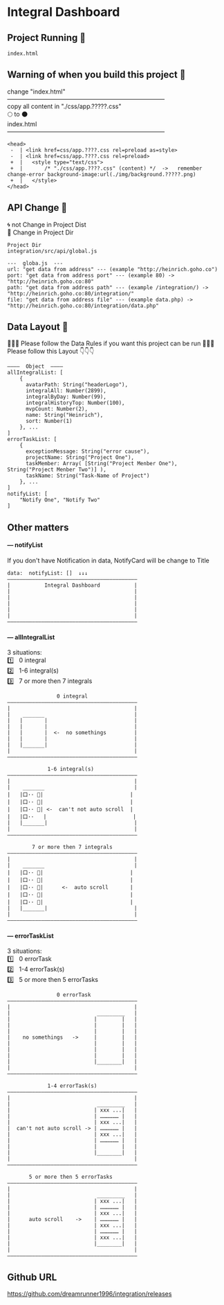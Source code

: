 # Integral Dashboard

## Project Running 🍩
```
index.html
```

## Warning of when you build this project 🍙
change "index.html" <br />
—————————————————————————— <br />
copy all content in "./css/app.?????.css" <br />
🌕 to 🌑 <br />
index.html <br />
—————————————————————————— <br />
```
<head>
 -  | <link href=css/app.????.css rel=preload as=style>
 -  | <link href=css/app.????.css rel=preload>
 +  |   <style type="text/css">
 +  |       /* "./css/app.????.css" (content) */  ->   remember change-error background-image:url(./img/background.?????.png)
 +  |   </style>
</head>
```

## API Change 🤣
🌀 not Change in Project Dist <br />
🌙 Change in Project Dir
```
Project Dir
integration/src/api/global.js

---  globa.js  ---
url: "get data from address" --- (example "http://heinrich.goho.co")
port: "get data from address port" --- (example 80) -> "http://heinrich.goho.co:80"
path: "get data from address path" --- (example /integration/) -> "http://heinrich.goho.co:80/integration/"
file: "get data from address file" --- (example data.php) -> "http://heinrich.goho.co:80/integration/data.php"
```

## Data Layout 🌈
🌟🌟🌟 Please follow the Data Rules if you want this project can be run 🌟🌟🌟 <br />
Please follow this Layout 👇👇👇
```
————  Object  ————
allIntegralList: [
    {
      avatarPath: String("headerLogo"),
      integralAll: Number(2899),
      integralByDay: Number(99),
      integralHistoryTop: Number(100),
      mvpCount: Number(2),
      name: String("Heinrich"),
      sort: Number(1)
    }, ...
]
errorTaskList: [
    {
      exceptionMessage: String("error cause"),
      projectName: String("Project One"),
      taskMember: Array( [String("Project Menber One"), String("Project Menber Two")] ),
      taskName: String("Task-Name of Project")
    }, ...
]
notifyList: [
    "Notify One", "Notify Two"
]
```

## Other matters
#### — notifyList
If you don't have Notification in data, NotifyCard will be change to Title
```
data:  notifyList: []  ↓↓↓
——————————————————————————————————————————
|           Integral Dashboard           |
|                                        |
|                                        |
|                                        |
|                                        |
|                                        |
——————————————————————————————————————————
```
#### — allIntegralList
3 situations: <br />
1️⃣ &nbsp; 0 integral  <br>
2️⃣ &nbsp; 1-6 integral(s)  <br>
3️⃣ &nbsp; 7 or more then 7 integrals  <br>
```
                0 integral
——————————————————————————————————————————
|                                        |
|    _______                             |
|   |       |                            |
|   |       |                            |
|   |       |  <-  no somethings         |
|   |       |                            |
|   |_______|                            |
|                                        |
——————————————————————————————————————————
```
```
             1-6 integral(s)
——————————————————————————————————————————
|                                        |
|    _______                             |
|   |口·· 🥇|                            |
|   |口·· 🥇|                            |
|   |口·· 🥇| <-  can't not auto scroll  |
|   |口··   |                            |
|   |_______|                            |
|                                        |
——————————————————————————————————————————
```
```
        7 or more then 7 integrals
——————————————————————————————————————————
|                                        |
|    _______                             |
|   |口·· 🥇|                            |
|   |口·· 🥇|                            |
|   |口·· 🥇|      <-  auto scroll       |
|   |口·· 🥇|                            |
|   |口·· 🥇|                            |
|   |_______|                            |
|                                        |
——————————————————————————————————————————
```

#### — errorTaskList
3 situations: <br />
1️⃣ &nbsp; 0 errorTask  <br>
2️⃣ &nbsp; 1-4 errorTask(s)  <br>
3️⃣ &nbsp; 5 or more then 5 errorTasks  <br>
```
                0 errorTask
——————————————————————————————————————————
|                                        |
|                            _________   |
|                           |        |   |
|                           |        |   |
|                           |        |   |
|    no somethings   ->     |        |   |
|                           |        |   |
|                           |        |   |
|                           |        |   |
|                           |________|   |
|                                        |
——————————————————————————————————————————
```
```
             1-4 errorTask(s)
——————————————————————————————————————————
|                                        |
|                            _________   |
|                           | xxx ...|   |
|                           | ……………… |   |
|                           | xxx ...|   |
|  can't not auto scroll -> | ……………… |   |
|                           | xxx ...|   |
|                           | ……………… |   |
|                           |        |   |
|                           |________|   |
|                                        |
——————————————————————————————————————————
```
```
       5 or more then 5 errorTasks
——————————————————————————————————————————
|                                        |
|                            _________   |
|                           | xxx ...|   |
|                           | ……………… |   |
|                           | xxx ...|   |
|      auto scroll    ->    | ……………… |   |
|                           | xxx ...|   |
|                           | ……………… |   |
|                           | xxx ...|   |
|                           |________|   |
|                                        |
——————————————————————————————————————————
```

## Github URL
https://github.com/dreamrunner1996/integration/releases
